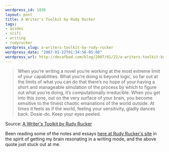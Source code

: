 ```yaml
--- 
wordpress_id: 1036
layout: post
title: A Writer's Toolkit by Rudy Rucker
tags: 
- asides
- scifi
- writing
- rudyrucker
wordpress_slug: a-writers-toolkit-by-rudy-rucker
wordpress_date: "2007-01-22T01:34:56-05:00"
wordpress_url: http://decafbad.com/blog/2007/01/22/a-writers-toolkit-by-rudy-rucker
---
```

<blockquote cite="http://www.rudyrucker.com/writing/">When you’re writing a novel you’re working at the most extreme limit of your 
capabilities.  What you’re doing is beyond logic, so far out at the limits of what you can do 
that there’s no hope of your having a short and manageable simulation of the process by 
which to figure out what you’re doing, it’s computationally irreducible.  When you get into 
this zone, out on the very surface of your brain, you become sensitive to the tiniest chaotic 
emanations of the world outside.  At times it feels as if the world, feeling your sensitivity, 
gladly dances back.  Dosie-do.  Keep your eyes peeled.</blockquote><div class="quotesource">Source: <a href="http://www.rudyrucker.com/writing/">A Writer's Toolkit by Rudy Rucker</a></div>

Been reading some of the notes and essays [here at Rudy Rucker's site](http://www.rudyrucker.com/writing/) in the spirit of getting my brain resonating in a writing mode, and the above quote just stuck out at me.
